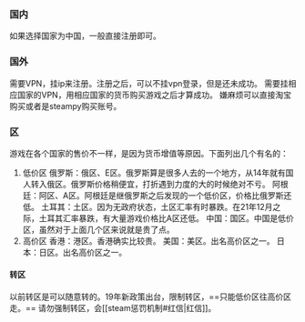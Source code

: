 ### 国内
如果选择国家为中国，一般直接注册即可。

### 国外
需要VPN，挂ip来注册。注册之后，可以不挂vpn登录，但是还未成功。
需要挂相应国家的VPN，用相应国家的货币购买游戏之后才算成功。
嫌麻烦可以直接淘宝购买或者是steampy购买账号。

### 区
游戏在各个国家的售价不一样，是因为货币增值等原因。下面列出几个有名的：
1. 低价区
俄罗斯：俄区、E区。俄罗斯算是很多人去的一个地方，从14年就有国人转入俄区。俄罗斯价格稍便宜，打折遇到力度的大的时候绝对不亏。
阿根廷：阿区、A区。阿根廷是继俄罗斯之后发现的一个低价区，价格比俄罗斯还低。
土耳其：土区。因为无政府状态，土区汇率有时暴跌。在21年12月之际，土耳其汇率暴跌，有大量游戏价格比A区还低。
中国：国区。中国是低价区，虽然对于上面几个区来说就是贵了点。
2. 高价区
香港：港区。香港确实比较贵。
美国：美区。出名高价区之一。
日本：日区。出名高价区之一。

#### 转区
以前转区是可以随意转的。19年新政策出台，限制转区，==只能低价区往高价区走。==
请勿强制转区，会[[steam惩罚机制#红信|红信]]。